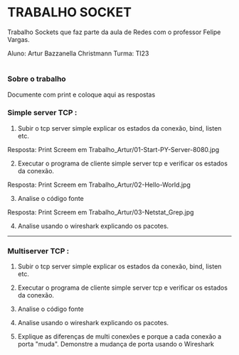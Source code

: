 # TRABALHO SOCKET 

Trabalho Sockets que faz parte da aula de
Redes com o professor Felipe Vargas.

Aluno: Artur Bazzanella Christmann
Turma: TI23

#

### Sobre o trabalho

Documente com print e coloque aqui as respostas

### Simple server TCP :

1) Subir o tcp server simple explicar os estados da conexão, bind, listen etc.

Resposta: Print Screem em Trabalho_Artur/01-Start-PY-Server-8080.jpg

2) Executar o programa de cliente simple server tcp e verificar os estados da conexão.

Resposta: Print Screem em Trabalho_Artur/02-Hello-World.jpg

3) Analise o código fonte

Resposta: Print Screem em Trabalho_Artur/03-Netstat_Grep.jpg

4) Analise usando o wireshark explicando os pacotes.

***

### Multiserver TCP :

1) Subir o tcp server simple explicar os estados da conexão, bind, listen etc.

2) Executar o programa de cliente simple server tcp e verificar os estados da conexão.

3) Analise o código fonte

4) Analise usando o wireshark explicando os pacotes.

5) Explique as diferenças de multi conexões e porque a cada conexão a porta "muda". Demonstre a mudança de porta usando o Wireshark

